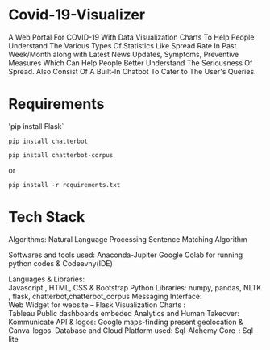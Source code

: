 # Covid-19-Visualizer
A Web Portal For COVID-19 With Data Visualization Charts To Help People Understand The Various Types Of Statistics Like Spread Rate In Past Week/Month along with Latest News Updates, Symptoms, Preventive Measures Which Can Help People Better Understand The Seriousness Of Spread. Also Consist Of A Built-In Chatbot To Cater to The User's Queries.
# Requirements
'pip install Flask`

`pip install chatterbot`

`pip install chatterbot-corpus`

or 

`pip install -r requirements.txt`
# Tech Stack

Algorithms:
	Natural Language Processing
	Sentence Matching Algorithm

Softwares and tools used:
	Anaconda-Jupiter
	Google Colab for running python codes & Codeevny(IDE)
        
Languages & Libraries:		
  	Javascript , HTML, CSS & Bootstrap
Python Libraries: 
   	numpy, pandas, NLTK , flask, chatterbot,chatterbot_corpus
Messaging Interface:	
   	Web Widget for website – Flask
Visualization Charts :			
    	Tableau Public dashboards embeded
Analytics and Human Takeover:
	Kommunicate
API & logos:
	Google maps-finding present geolocation & Canva-logos.
Database and Cloud Platform used:
	Sql-Alchemy Core-: Sql-lite

